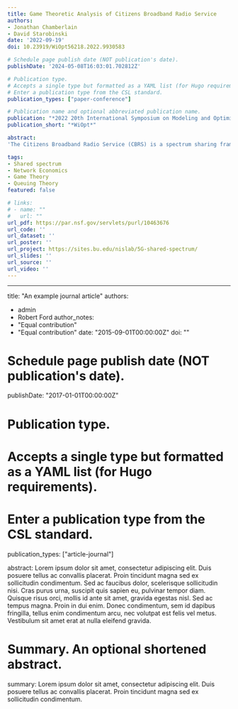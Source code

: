 ```yaml
---
title: Game Theoretic Analysis of Citizens Broadband Radio Service
authors:
- Jonathan Chamberlain
- David Starobinski
date: '2022-09-19'
doi: 10.23919/WiOpt56218.2022.9930583

# Schedule page publish date (NOT publication's date).
publishDate: '2024-05-08T16:03:01.702812Z'

# Publication type.
# Accepts a single type but formatted as a YAML list (for Hugo requirements).
# Enter a publication type from the CSL standard.
publication_types: ["paper-conference"]

# Publication name and optional abbreviated publication name.
publication: "*2022 20th International Symposium on Modeling and Optimization in Mobile, Ad hoc, and Wireless Networks*"
publication_short: "*WiOpt*"

abstract: 
'The Citizens Broadband Radio Service (CBRS) is a spectrum sharing framework on the 3.5 GHz tier with three priority tiers: the incumbents, priority commercial users (PAL), and general commercial users (GAA). Thus, commercial users compete for resources within the second and third priority tiers. The interaction between commercial providers and customers is complicated by the presence of the incumbents, who impact the availability of spectrum but bypass the market entirely. In particular, PAL customers are themselves subject to preemption even with the priority purchase. In this paper, we propose a game-theoretic framework to shed light into the equilibrium outcomes and the impact of the incumbents into these. We determine that there exist several possible equilibrium regions, including one with a unique mixed equilibrium which is stable in the evolutionary stable strategy sense, and others featuring unstable mixed equilibria and stable pure equilibria. We show that for fixed parameters, the maximum possible revenue a provider can obtain is associated with a stable equilibrium and is thus guaranteed. However, changes in incumbent behavior can result in phase changes which have a sizable impact on the maximum potential revenue.'

tags:
- Shared spectrum
- Network Economics
- Game Theory
- Queuing Theory
featured: false

# links:
# - name: ""
#   url: ""
url_pdf: https://par.nsf.gov/servlets/purl/10463676
url_code: ''
url_dataset: ''
url_poster: ''
url_project: https://sites.bu.edu/nislab/5G-shared-spectrum/
url_slides: ''
url_source: ''
url_video: ''
---
```


---
title: "An example journal article"
authors:
- admin
- Robert Ford
author_notes:
- "Equal contribution"
- "Equal contribution"
date: "2015-09-01T00:00:00Z"
doi: ""

# Schedule page publish date (NOT publication's date).
publishDate: "2017-01-01T00:00:00Z"

# Publication type.
# Accepts a single type but formatted as a YAML list (for Hugo requirements).
# Enter a publication type from the CSL standard.
publication_types: ["article-journal"]



abstract: Lorem ipsum dolor sit amet, consectetur adipiscing elit. Duis posuere tellus ac convallis placerat. Proin tincidunt magna sed ex sollicitudin condimentum. Sed ac faucibus dolor, scelerisque sollicitudin nisi. Cras purus urna, suscipit quis sapien eu, pulvinar tempor diam. Quisque risus orci, mollis id ante sit amet, gravida egestas nisl. Sed ac tempus magna. Proin in dui enim. Donec condimentum, sem id dapibus fringilla, tellus enim condimentum arcu, nec volutpat est felis vel metus. Vestibulum sit amet erat at nulla eleifend gravida.

# Summary. An optional shortened abstract.
summary: Lorem ipsum dolor sit amet, consectetur adipiscing elit. Duis posuere tellus ac convallis placerat. Proin tincidunt magna sed ex sollicitudin condimentum.







